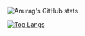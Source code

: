 ![Anurag's GitHub stats](https://github-readme-stats.vercel.app/api?username=junjun-cai&show_icons=true&theme=gruvbox_light)

[![Top Langs](https://github-readme-stats.vercel.app/api/top-langs/?username=junjun-cai&show_icons=true&theme=gruvbox_light)](https://github.com/anuraghazra/github-readme-stats)
